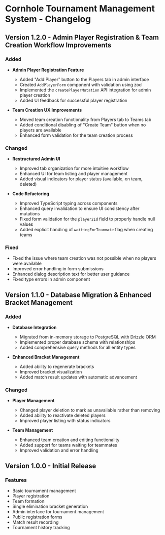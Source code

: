 # Cornhole Tournament Management System - Changelog

## Version 1.2.0 - Admin Player Registration & Team Creation Workflow Improvements

### Added

- **Admin Player Registration Feature**
  - Added "Add Player" button to the Players tab in admin interface
  - Created `AddPlayerForm` component with validation using zod
  - Implemented the `createPlayerMutation` API integration for admin player creation
  - Added UI feedback for successful player registration

- **Team Creation UX Improvements**
  - Moved team creation functionality from Players tab to Teams tab
  - Added conditional disabling of "Create Team" button when no players are available
  - Enhanced form validation for the team creation process

### Changed

- **Restructured Admin UI**
  - Improved tab organization for more intuitive workflow
  - Enhanced UI for team listing and player management
  - Added visual indicators for player status (available, on team, deleted)

- **Code Refactoring**
  - Improved TypeScript typing across components
  - Enhanced query invalidation to ensure UI consistency after mutations
  - Fixed form validation for the `player2Id` field to properly handle null values
  - Added explicit handling of `waitingForTeammate` flag when creating teams

### Fixed

- Fixed the issue where team creation was not possible when no players were available
- Improved error handling in form submissions
- Enhanced dialog description text for better user guidance
- Fixed type errors in admin component

## Version 1.1.0 - Database Migration & Enhanced Bracket Management

### Added

- **Database Integration**
  - Migrated from in-memory storage to PostgreSQL with Drizzle ORM
  - Implemented proper database schema with relationships
  - Added comprehensive query methods for all entity types

- **Enhanced Bracket Management**
  - Added ability to regenerate brackets
  - Improved bracket visualization
  - Added match result updates with automatic advancement

### Changed

- **Player Management**
  - Changed player deletion to mark as unavailable rather than removing
  - Added ability to reactivate deleted players
  - Improved player listing with status indicators

- **Team Management**
  - Enhanced team creation and editing functionality
  - Added support for teams waiting for teammates
  - Improved validation and error handling

## Version 1.0.0 - Initial Release

### Features

- Basic tournament management
- Player registration
- Team formation
- Single elimination bracket generation
- Admin interface for tournament management
- Public registration forms
- Match result recording
- Tournament history tracking